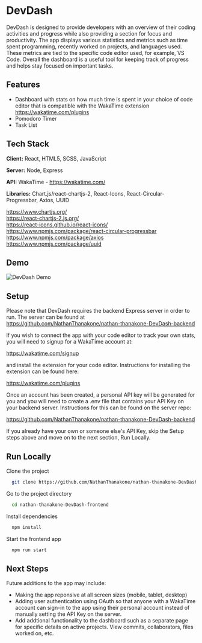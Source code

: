 
# DevDash

DevDash is designed to provide developers with an overview of their coding activities and progress while also providing a section for focus and productivity. The app displays various statistics and metrics such as time spent programming, recently worked on projects, and languages used. These metrics are tied to the specific code editor used, for example, VS Code. Overall the dashboard is a useful tool for keeping track of progress and helps stay focused on important tasks.



## Features

- Dashboard with stats on how much time is spent in your choice of code editor that is compatible with the WakaTime extension https://wakatime.com/plugins
- Pomodoro Timer
- Task List
## Tech Stack

**Client:** React, HTML5, SCSS, JavaScript

**Server:** Node, Express

**API:** WakaTime - https://wakatime.com/

**Libraries:** Chart.js/react-chartjs-2, React-Icons, React-Circular-Progressbar, Axios, UUID

https://www.chartjs.org/  
https://react-chartjs-2.js.org/  
https://react-icons.github.io/react-icons/  
https://www.npmjs.com/package/react-circular-progressbar  
https://www.npmjs.com/package/axios  
https://www.npmjs.com/package/uuid

 
## Demo

![DevDash Demo](https://media.giphy.com/media/v1.Y2lkPTc5MGI3NjExMTBjYWExYWNmZTQ2MDRiZDQ0Mzk1NzRiMTg0YmE1ZmM1NjdhNGYxNCZlcD12MV9pbnRlcm5hbF9naWZzX2dpZklkJmN0PWc/ArvdSlm4y2GUyuDIMH/giphy.gif)


## Setup

Please note that DevDash requires the backend Express server in order to run. The server can be found at https://github.com/NathanThanakone/nathan-thanakone-DevDash-backend

If you wish to connect the app with your code editor to track your own stats, you will need to signup for a WakaTime account at:  

https://wakatime.com/signup  

and install the extension for your code editor. Instructions for installing the extension can be found here:

https://wakatime.com/plugins

Once an account has been created, a personal API key will be generated for you and you will need to create a .env file that contains your API Key on your backend server. Instructions for this can be found on the server repo:

https://github.com/NathanThanakone/nathan-thanakone-DevDash-backend

If you already have your own or someone else's API Key, skip the Setup steps above and move on to the next section, Run Locally.
## Run Locally

Clone the project

```bash
  git clone https://github.com/NathanThanakone/nathan-thanakone-DevDash-frontend.git
```

Go to the project directory

```bash
  cd nathan-thanakone-DevDash-frontend
```

Install dependencies

```bash
  npm install
```

Start the frontend app

```bash
  npm run start
```


## Next Steps

Future additions to the app may include:

- Making the app reponsive at all screen sizes (mobile, tablet, desktop)
- Adding user authentication using OAuth so that anyone with a WakaTime account can sign-in to the app using their personal account instead of manually setting the API Key on the server.
- Add addtional functionality to the dashboard such as a separate page for specific details on active projects. View commits, collaborators, files worked on, etc. 
